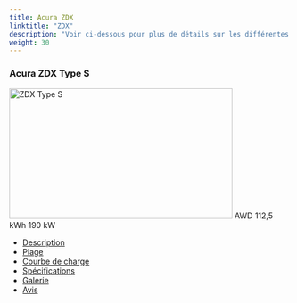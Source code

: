 ```yaml
---
title: Acura ZDX
linktitle: "ZDX"
description: "Voir ci-dessous pour plus de détails sur les différentes variantes de Acura ZDX"
weight: 30
---
```

<!-- markdownlint-disable MD033 -->
<!-- markdownlint-disable MD010 -->
<div class="container p-3 mb-4 bg-body-tertiary rounded border">
<h3>Acura ZDX Type S</h3>
	<div class="row">
		<div class="col col-12 col-md-6">
			<a href="zdx_type_s/"><img src="https://media.evkx.net/multimedia/models/acura/zdx/zdx_type_s/main_1_xst.jpg" class="img-fluid" width="400px" height="234px" alt="ZDX Type S" ></a>
<i class="bi bi-record2-fill"></i> AWD <i class="bi bi-battery-full"></i> 112,5 kWh <i class="bi bi-ev-station"></i> 190 kW 
		</div>
		<div class="col col-12 col-md-6">
			<ul class="list-group list-group-flush">
				<li class="list-group-item list-group-item-action"><a href="zdx_type_s/" class="text-decoration-none text-black"><i class="bi-car-front"></i> Description</a></li>
				<li class="list-group-item list-group-item-action"><a href="zdx_type_s/rangeandconsumption/" class="text-decoration-none text-black" ><i class="bi-file-earmark-bar-graph"></i> Plage</a></li>
				<li class="list-group-item list-group-item-action"><a href="zdx_type_s/chargingcurve/" class="text-decoration-none text-black" ><i class="bi-battery-charging"></i> Courbe de charge</a></li>
				<li class="list-group-item list-group-item-action"><a href="zdx_type_s/specifications/" class="text-decoration-none text-black" ><i class="bi-layout-text-sidebar-reverse"></i> Spécifications</a></li>
				<li class="list-group-item list-group-item-action"><a href="zdx_type_s/gallery/" class="text-decoration-none text-black" ><i class="bi-images"></i> Galerie</a></li>
				<li class="list-group-item list-group-item-action"><a href="zdx_type_s/reviews/" class="text-decoration-none text-black" ><i class="bi-person-video2"></i> Avis</a></li>
			</ul>
		</div>
	</div>
</div>
